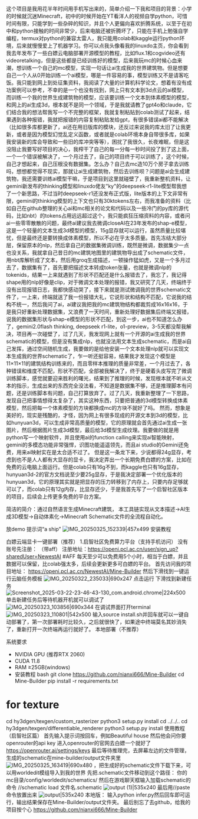  这个项目是我用花半年时间用手机写出来的，简单介绍一下我和项目的背景：小学的时候就沉迷Minecraft，初中的时候开始在YT看洋人的视频自学python，可惜时间有限，只能学到一些杂碎的知识，并且个人更偏向喜欢折腾系统，以至于在初中和python接触的时间非常少，后来电脑还被折腾坏了，只能在手机上勉强自学编程，termux对python的兼容太雷人，我只能用colab和kaggle运行python环境，后来就慢慢爱上了机器学习。你可以点我头像看我的linuxdo主页，你会看到我去年发布了一些白嫖云电脑部署开源模型的教程，比如flux.1和cogvideo还有videoretalking，但是这些都是已经训练好的模型，后来我玩mc的时候心血来潮，想训练一个自己的mc模型，实现一句话让ai生成我的世界建筑物。但是想要自己一个人从0开始训练一个ai模型，哪是一件容易的事，模型训练又不是请客吃饭。我只能到网上到处征集资料，我阅读了大量的计算机科学论文，想着有没有成功案例可以参考，不幸的是一个也没有找到，网上只有文本到3d点云的ai模型，而训练一个我的世界生成建筑物的模型，应该要训练一个文本到体素模型的模型，和网上的ai生成3d，根本就不是同一个领域，于是我就请教了gpt4o和claude，它们结合我的想法帮我写一个不完整的框架，我就复制粘贴到colab测试了起来，结果遇到各种报错，我就把报错的内容复制粘贴发给gpt，有很多错误ai都不能解决（比如很多库都更新了，ai还在用旧版库的模块，还反过来说我的库太旧了让我更新，或者是因为模型幻觉乱定义函数，或者就是colab环境本身自带很多库，如果我安装新的库会导致和一些旧的库冲突等等），困扰了我很久，长夜难眠，但是这没阻止我要写好项目的决心，我榨干了自己的每一分每一秒时间投了到了这上面，一个一个错误被解决了，一个月过去了，自己的项目终于可以训练了，这个时候，自己才想起来，自己压根没有数据集。怎么办？自己去mc造10万个房子拿去训练吗，想想都觉得不现实，那就让ai生成建筑物，然后去训练呗？问题是ai会生成建筑物，我还需要训练ai模型干嘛，于是项目到这里就碰壁了，我重新整机资料，让gemini新发布的thinking模型和linuxdo佬友"ky"的deepseek-r1-lite模型帮我想了一个新思路，不过当时deepseek-r1还没发布正式版，lite版本的上下文非常有限，gemini的thinking模型的上下文也只有30ktokens左右，而我准备的资料（比如自己在github整理的关心ai和mc相关的论文和代码以及一些冷门的py库的源代码，比如nbt）的tokens占用远远超过这个，我只能疯狂压缩资料的内容，或者问ai一些零零散散的问题，最终ai建议我去微调closeAI在23年发布的shap-e模型，这是一个轻量的文本生成3d模型的模型，15g显存就可以运行，虽然质量比较堪忧，但是最终还是要转换成体素模型，所以不必在乎太多质量。首先冻结大部分层，保留原本的nlp，然后拿自己的数据集微调训练，既然是微调，数据集少一点也没关系，我就拿自己昔日的mc建筑地图里的建筑物导出成了schematic文件，用nbt库解析成了文本，然后用groq生成描述，一顿操作猛如虎，又是一个多月过去了，数据集有了，首先要把描述文本转成token张量，也就是微调nlp的tokenids，结果一上来就遇到了形状不匹配还是什么报错去了，我忘了，我记得shape用的nlp好像是clip，对于微调文本处理的报错，我又研究了几天，终端终于没有出现报错日志，我都快感动哭了，接下来就是测试微调我的世界schematic文件了，一上来，终端就送了我一份报错大礼，它说形状和结构不匹配，它说我的结构不统一，然后我问了ai，ai建议我把我的mc建筑物结构都裁剪成16x16x16，于是我只好重新处理数据集，又浪费了一天时间，重新处理好数据集后终端又报错，说我的数据集形状与shap-e模型的形状不匹配，到这一步，ai也不知道怎么办了，gemini2.0flash thinking, deepseek r1-lite，o1-preview，3-5天都没帮我解决，项目再一次碰壁了，过了几天，我发现网上就有一个开源的ai生成我的世界schematic的模型，但是没有集成nlp，也就没法用文本生成schematic，而是ai自己发挥，通过空间随机生成，我要做的是给他安装一个文本处理nlp就可以实现文本生成我的世界schematic了，乍一听还挺容易，结果我才发现这个模型是11×11×11的建筑结构训练来的，而且零样本推理的质量非常差，一个月过去了，各种错误和维度不匹配，形状不匹配，全部被我解决了，终于是硬着头皮写完了微调训练脚本，感觉就要迎来胜利的曙光，结果到了推理的时候，发现根本就不听从文本的指示，生成出来的东西完全没法看，不知道是数据集不够，还是推理脚本有问题，还是训练脚本有问题，自己打算放弃了。过了几天，我重新整理了一下思路，发现自己把事情想得太复杂了，其实这种东西，只要把普通的3d模型转换成体素模型，然后把每一个体素模型的方块都换成mc的方块不就好了吗。
 然而，想象是美好的，现实是残酷的，才怪，因为网上有很多现成的开源文本到3d的模型，比如hunyuan3d，可以生成非常高质量的模型，它的原理就会首先通过ai生成一张图片，然后根据图片生成3d模型，最后给3d模型生成纹理。我要做的就是用python写一个映射软件，并且使用ai的function calling来实现ai智能映射，gemini的多模态功能非常强悍，识图功能遥遥领先，而且ai studio的Gemini还免费，用来ai映射实在是太合适不过了。
 但是这一条龙下来，少说都得24g显存，考虑到也不是人人都有大显存的显卡，我决定弄出一个长期免费白嫖的方案，比如在免费的云电脑上面运行。但是colab只有16g不到，而kaggle也只有16g显存，hunyuan3d-2的官方文档说至少要25g显存，于是我决定部署一个优化版本的hunyuan3d，它的原理其实就是把显存的压力转移到了内存上，只要内存足够就可以了，而colab只有12g内存，比显存还少，于是我首先写了一个启智社区版本的项目，后续会上传更多免费的平台方案。
 
简洁的简介：通过自然语言生成Minecraft建筑， 本工具链实现从文本描述→AI生成3D模型→自动体素化→Minecraft Schematic文件的全流程自动化。

放demo
提示词“a ship”
![IMG_20250325_152339|457x499](upload://3iqJXwiG46GA7TtpSHz8CxYzfgO.jpeg)
安装教程

白嫖云端显卡一键部署（推荐）
1.启智社区免费算力平台（支持手机访问）
没有账号先注册：
（带aff）
注册地址：https://openi.pcl.ac.cn/user/sign_up?sharedUser=NewestAI
#AFF 
每天至少可以免费用5个小时，相当于白嫖，并且数据可以保留，比colab强太多，后续会更新更多可白嫖的平台。
首先访问我的项目地址：
https://openi.pcl.ac.cn/NewestAI/Mine-Builder
然后下滑找到一键运行云脑任务模板
![IMG_20250322_235033|690x247](upload://t0blvp4Lq3i7yFUgIoLYFf3QLrg.jpeg)
点击运行
下滑找到新建任务
![Screenshot_2025-03-22-23-46-43-130_com.android.chrome|224x500](upload://spbMUAzVCWjgPqd918Od40qrRbn.jpeg)
单击新建任务后等待机器开机就可以调试了
![IMG_20250323_103856|690x344](upload://tlDtyn3vI8FRyIHwFKorAnmXssS.jpeg)
在调试界面打开terminal
![IMG_20250323_110801|542x500](upload://byjCwOA97KOXQntQotyfiOfNDFJ.jpeg)
输入source install.sh并回车就可以一键自动部署了，第一次部署耗时比较久，之后就很快了，如果途中终端莫名其妙消失了，重新打开一次终端再运行就好了。
本地部署（不推荐）

 系统要求
- NVIDIA GPU (推荐RTX 2060)
- CUDA 11.8
- RAM ≥25GB(windows)
- 安装教程
bash
git clone https://github.com/nianxi666/Mine-Builder
cd Mine-Builder
pip install -r requirements.txt
# for texture
cd hy3dgen/texgen/custom_rasterizer
python3 setup.py install
cd ../../..
cd hy3dgen/texgen/differentiable_renderer
python3 setup.py install
使用教程
（启智社区篇）
首先输入提示词按回车，例如Beautiful house
然后他会问你要openrouter的api key
进入openrouter的官网去白嫖一个就好了
https://openrouter.ai/settings/keys
最后等待推理完，去屏幕左边的文件管理，生成的schematic在mine-builder/output文件夹里
![IMG_20250325_163419|690x480](upload://60MdzHd7Vo8AzpSlIGux6EHNI3T.jpeg)
，把生成好的schematic文件下载下来，可以用worldedit模组导入到我的世界
先把.schematic文件移动到这个路径：
你的mc目录/config/worldedit/schematics/
然后在游戏聊天框输入加载schematic的命令
//schematic load 文件名.schematic
![output (1)|535x240](upload://ezVVHw1298MNkDqUF4mlPKSZrQt.gif)
最后用//paste命令放置出来
![output|535x240](upload://zDMDrdO2J8USCjOzp4JibdMOYid.gif)
本地版：
输入python infer.py然后回车即可运行，输出结果保存在Mine-Builder/output文件夹。
最后别忘了去github，给我的项目按个心
https://github.com/nianxi666/Mine-Builder
